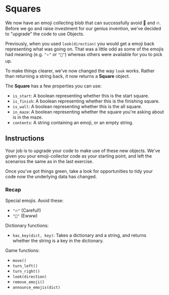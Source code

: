 # Squares

We now have an emoji collecting blob that can successfully avoid 💩 and 🔥.
Before we go and raise investment for our genius invention, we've decided to "upgrade" the code to use Objects.

Previously, when you used `look(direction)` you would get a emoji back representing what was going on.
That was a little odd as some of the emojis had meaning (e.g. `"⭐"` or `"🏁"`) whereas others were available for you to pick up.

To make things clearer, we've now changed the way `look` works.
Rather than returning a string back, it now returns a **Square** object.

The **Square** has a few properties you can use:

- `is_start`: A boolean representing whether this is the start square.
- `is_finish`: A boolean representing whether this is the finishing square.
- `is_wall`: A boolean representing whether this is the all square.
- `in_maze`: A boolean representing whether the square you're asking about is in the maze.
- `contents`: A string containing an emoji, or an empty string.

## Instructions

Your job is to upgrade your code to make use of these new objects.
We've given you your emoji-collector code as your starting point, and left the scenarios the same as in the last exercise.

Once you've got things green, take a look for opportunities to tidy your code now the underlying data has changed.

### Recap

Special emojis. Avoid these:

- `"🔥"` (Careful!)
- `"💩"` (Ewww)

Dictionary functions:

- `has_key(dict, key)`: Takes a dictionary and a string, and returns whether the string is a key in the dictionary.

Game functions:

- `move()`
- `turn_left()`
- `turn_right()`
- `look(direction)`
- `remove_emoji()`
- `announce_emojis(dict)`
